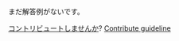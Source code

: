 
まだ解答例がないです。

[コントリビュートしませんか](https://github.com/BFEdev/BFE.dev-solutions/blob/main/problem/implement-bigint-subtraction-with-sign_ja.md)?  [Contribute guideline](https://github.com/BFEdev/BFE.dev-solutions#how-to-contribute)
